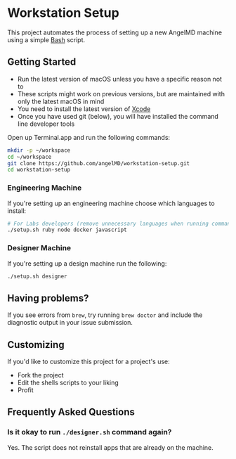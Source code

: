 # Workstation Setup

This project automates the process of setting up a new AngelMD machine using a simple [Bash](https://www.gnu.org/software/bash/) script.

## Getting Started

- Run the latest version of macOS unless you have a specific reason not to
- These scripts might work on previous versions, but are maintained with only the latest macOS in mind
- You need to install the latest version of [Xcode](https://developer.apple.com/xcode/)
- Once you have used git (below), you will have installed the command line developer tools

Open up Terminal.app and run the following commands:

```sh
mkdir -p ~/workspace
cd ~/workspace
git clone https://github.com/angelMD/workstation-setup.git
cd workstation-setup
```

### Engineering Machine

If you're setting up an engineering machine choose which languages to install:

```sh
# For Labs developers (remove unnecessary languages when running command)
./setup.sh ruby node docker javascript

```

### Designer Machine

If you're setting up a design machine run the following:

```sh
./setup.sh designer
```

## Having problems?

If you see errors from `brew`, try running `brew doctor` and include the diagnostic output in your issue submission.

## Customizing

If you'd like to customize this project for a project's use:

- Fork the project
- Edit the shells scripts to your liking
- Profit

## Frequently Asked Questions

### Is it okay to run `./designer.sh` command again?

Yes. The script does not reinstall apps that are already on the machine.
